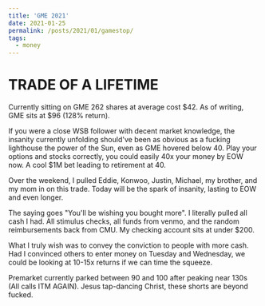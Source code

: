 ```yaml
---
title: 'GME 2021'
date: 2021-01-25
permalink: /posts/2021/01/gamestop/
tags:
  - money
---
```


TRADE OF A LIFETIME
======

Currently sitting on GME 262 shares at average cost $42. As of writing, GME sits at $96 (128% return). 

If you were a close WSB follower with decent market knowledge, the insanity currently unfolding should've been as obvious as a fucking lighthouse the power of the Sun, even as GME hovered below 40. Play your options and stocks correctly, you could easily 40x your money by EOW now. A cool $1M bet leading to retirement at 40. 

Over the weekend, I pulled Eddie, Konwoo, Justin, Michael, my brother, and my mom in on this trade. Today will be the spark of insanity, lasting to EOW and even longer. 

The saying goes "You'll be wishing you bought more". I literally pulled all cash I had. All stimulus checks, all funds from venmo, and the random reimbursements back from CMU. My checking account sits at under $200. 

What I truly wish was to convey the conviction to people with more cash. Had I convinced others to enter money on Tuesday and Wednesday, we could be looking at 10-15x returns if we can time the squeeze. 

Premarket currently parked between 90 and 100 after peaking near 130s (All calls ITM AGAIN). Jesus tap-dancing Christ, these shorts are beyond fucked. 